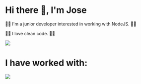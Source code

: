 # Hi there 👋, I'm Jose

👷👷 I'm a junior developer interested in working with NodeJS. 👷👷

📝📝 I love clean code. 📝📝

<img src="https://github-readme-stats.vercel.app/api?username=joseereyes&show_icons=true&theme=tokyonight"/>

# I have worked with: 

<img src="https://cdn.discordapp.com/attachments/741804505191940166/862004098407858186/unknown.png" />

